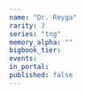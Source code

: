 ```yaml
---
name: "Dr. Reyga"
rarity: 3
series: "tng"
memory_alpha: ""
bigbook_tier:
events:
in_portal:
published: false
---
```

